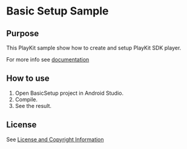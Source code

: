 # Basic Setup Sample

## Purpose

This PlayKit sample show how to create and setup PlayKit SDK player.

For more info see [documentation](https://vpaas.kaltura.com/documentation/Mobile-Video-Player-SDKs/v3_Android_QuickStart.html)

## How to use

1. Open BasicSetup project in Android Studio.
2. Compile.
3. See the result.

## License

See [License and Copyright Information](https://github.com/kaltura/playkit-android-samples#license-and-copyright-information)
